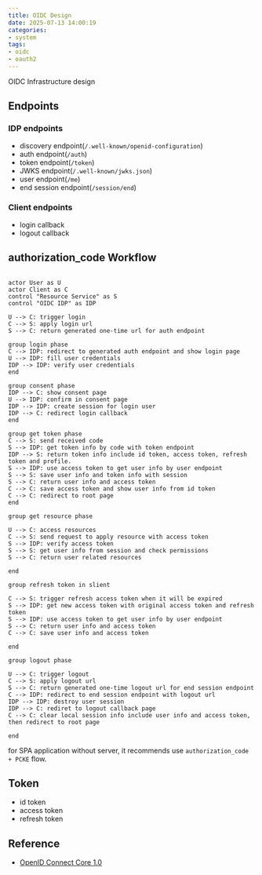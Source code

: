 ```yaml
---
title: OIDC Design
date: 2025-07-13 14:00:19
categories:
- system
tags:
- oidc
- oauth2
---
```


OIDC Infrastructure design

<!--more-->

## Endpoints

### IDP endpoints

- discovery endpoint(`/.well-known/openid-configuration`)
- auth endpoint(`/auth`)
- token endpoint(`/token`)
- JWKS endpoint(`/.well-known/jwks.json`)
- user endpoint(`/me`)
- end session endpoint(`/session/end`)

### Client endpoints

- login callback
- logout callback

## authorization_code Workflow

```puml

actor User as U
actor Client as C
control "Resource Service" as S
control "OIDC IDP" as IDP

U --> C: trigger login
C --> S: apply login url
S --> C: return generated one-time url for auth endpoint

group login phase
C --> IDP: redirect to generated auth endpoint and show login page
U --> IDP: fill user credentials
IDP --> IDP: verify user credentials
end

group consent phase
IDP --> C: show consent page
U --> IDP: confirm in consent page
IDP --> IDP: create session for login user
IDP --> C: redirect login callback
end

group get token phase
C --> S: send received code
S --> IDP: get token info by code with token endpoint
IDP --> S: return token info include id token, access token, refresh token and profile.
S --> IDP: use access token to get user info by user endpoint
S --> S: save user info and token info with session
S --> C: return user info and access token
C --> C: save access token and show user info from id token
C --> C: redirect to root page
end

group get resource phase

U --> C: access resources
C --> S: send request to apply resource with access token
S --> IDP: verify access token
S --> S: get user info from session and check permissions
S --> C: return user related resources

end

group refresh token in slient

C --> S: trigger refresh access token when it will be expired
S --> IDP: get new access token with original access token and refresh token
S --> IDP: use access token to get user info by user endpoint
S --> C: return user info and access token
C --> C: save user info and access token

end

group logout phase

U --> C: trigger logout
C --> S: apply logout url
S --> C: return generated one-time logout url for end session endpoint
C --> IDP: redirect to end session endpoint with logout url
IDP --> IDP: destroy user session
IDP --> C: rediret to logout callback page
C --> C: clear local session info include user info and access token, then redirect to root page

end

```

for SPA application without server, it recommends use `authorization_code + PCKE` flow.

## Token

- id token
- access token
- refresh token

## Reference

- [OpenID Connect Core 1.0](https://openid.net/specs/openid-connect-core-1_0-final.html)
